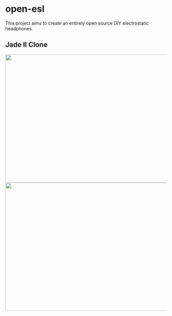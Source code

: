 # open-esl
This project aims to create an entirely open source DIY electrostatic headphones.

## Jade II Clone
<img src="jade-ii/media/jade_ii_earcup_with_pads_prototype.png" width="600" height="400">
<img src="jade-ii/media/jade_ii_earcup_yoke_with_pads_prototype.png" width="600" height="400">

